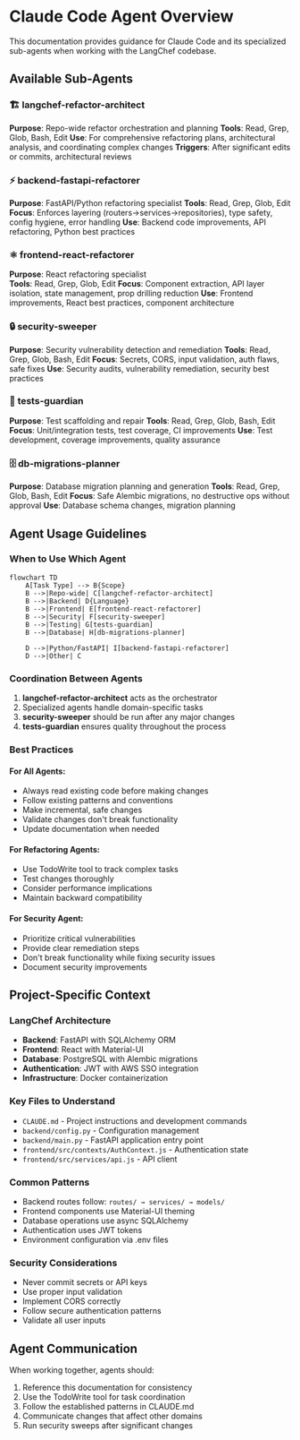 # Claude Code Agent Overview

This documentation provides guidance for Claude Code and its specialized sub-agents when working with the LangChef codebase.

## Available Sub-Agents

### 🏗️ **langchef-refactor-architect**
**Purpose**: Repo-wide refactor orchestration and planning
**Tools**: Read, Grep, Glob, Bash, Edit
**Use**: For comprehensive refactoring plans, architectural analysis, and coordinating complex changes
**Triggers**: After significant edits or commits, architectural reviews

### ⚡ **backend-fastapi-refactorer** 
**Purpose**: FastAPI/Python refactoring specialist
**Tools**: Read, Grep, Glob, Edit
**Focus**: Enforces layering (routers→services→repositories), type safety, config hygiene, error handling
**Use**: Backend code improvements, API refactoring, Python best practices

### ⚛️ **frontend-react-refactorer**
**Purpose**: React refactoring specialist  
**Tools**: Read, Grep, Glob, Edit
**Focus**: Component extraction, API layer isolation, state management, prop drilling reduction
**Use**: Frontend improvements, React best practices, component architecture

### 🔒 **security-sweeper**
**Purpose**: Security vulnerability detection and remediation
**Tools**: Read, Grep, Glob, Bash, Edit
**Focus**: Secrets, CORS, input validation, auth flaws, safe fixes
**Use**: Security audits, vulnerability remediation, security best practices

### 🧪 **tests-guardian**
**Purpose**: Test scaffolding and repair
**Tools**: Read, Grep, Glob, Bash, Edit
**Focus**: Unit/integration tests, test coverage, CI improvements
**Use**: Test development, coverage improvements, quality assurance

### 🗄️ **db-migrations-planner**
**Purpose**: Database migration planning and generation
**Tools**: Read, Grep, Glob, Bash, Edit
**Focus**: Safe Alembic migrations, no destructive ops without approval
**Use**: Database schema changes, migration planning

## Agent Usage Guidelines

### When to Use Which Agent

```mermaid
flowchart TD
    A[Task Type] --> B{Scope}
    B -->|Repo-wide| C[langchef-refactor-architect]
    B -->|Backend| D{Language}
    B -->|Frontend| E[frontend-react-refactorer]
    B -->|Security| F[security-sweeper]
    B -->|Testing| G[tests-guardian]
    B -->|Database| H[db-migrations-planner]
    
    D -->|Python/FastAPI| I[backend-fastapi-refactorer]
    D -->|Other| C
```

### Coordination Between Agents

1. **langchef-refactor-architect** acts as the orchestrator
2. Specialized agents handle domain-specific tasks
3. **security-sweeper** should be run after any major changes
4. **tests-guardian** ensures quality throughout the process

### Best Practices

#### For All Agents:
- Always read existing code before making changes
- Follow existing patterns and conventions
- Make incremental, safe changes
- Validate changes don't break functionality
- Update documentation when needed

#### For Refactoring Agents:
- Use TodoWrite tool to track complex tasks
- Test changes thoroughly
- Consider performance implications
- Maintain backward compatibility

#### For Security Agent:
- Prioritize critical vulnerabilities
- Provide clear remediation steps
- Don't break functionality while fixing security issues
- Document security improvements

## Project-Specific Context

### LangChef Architecture
- **Backend**: FastAPI with SQLAlchemy ORM
- **Frontend**: React with Material-UI
- **Database**: PostgreSQL with Alembic migrations
- **Authentication**: JWT with AWS SSO integration
- **Infrastructure**: Docker containerization

### Key Files to Understand
- `CLAUDE.md` - Project instructions and development commands
- `backend/config.py` - Configuration management
- `backend/main.py` - FastAPI application entry point
- `frontend/src/contexts/AuthContext.js` - Authentication state
- `frontend/src/services/api.js` - API client

### Common Patterns
- Backend routes follow: `routes/ → services/ → models/`
- Frontend components use Material-UI theming
- Database operations use async SQLAlchemy
- Authentication uses JWT tokens
- Environment configuration via .env files

### Security Considerations
- Never commit secrets or API keys
- Use proper input validation
- Implement CORS correctly
- Follow secure authentication patterns
- Validate all user inputs

## Agent Communication

When working together, agents should:
1. Reference this documentation for consistency
2. Use the TodoWrite tool for task coordination
3. Follow the established patterns in CLAUDE.md
4. Communicate changes that affect other domains
5. Run security sweeps after significant changes